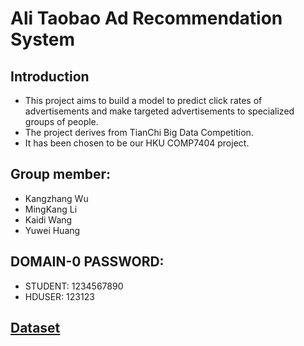 ﻿# **Ali Taobao Ad Recommendation System**

## Introduction
- This project aims to build a model to predict click rates of advertisements and make targeted advertisements to specialized groups of people.
- The project derives from TianChi Big Data Competition.
- It has been chosen to be our HKU COMP7404 project.
## Group member:
- Kangzhang Wu
- MingKang Li
- Kaidi Wang
- Yuwei Huang 

## DOMAIN-0 PASSWORD: 
- STUDENT: 1234567890
- HDUSER: 123123

## [Dataset](https://tianchi.aliyun.com/datalab/dataSet.html?spm=5176.100073.0.0.7fad35eeyew8n2&dataId=56)
